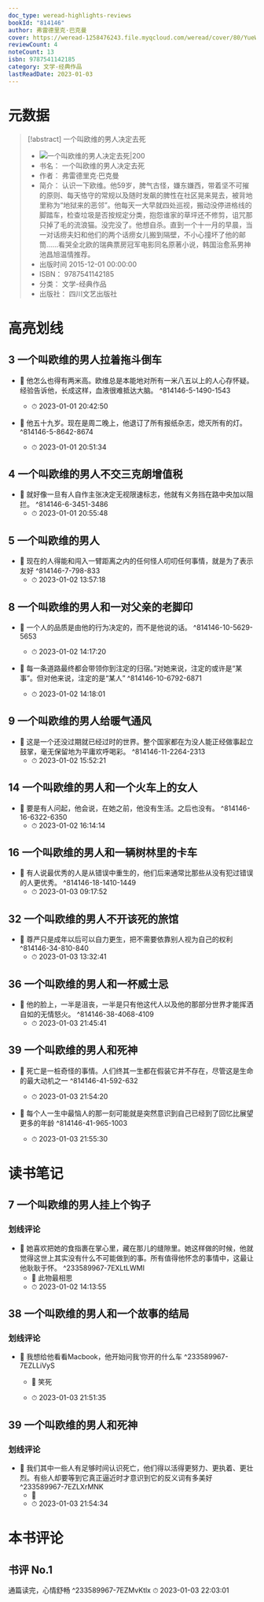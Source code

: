 ```yaml
---
doc_type: weread-highlights-reviews
bookId: "814146"
author: 弗雷德里克·巴克曼
cover: https://weread-1258476243.file.myqcloud.com/weread/cover/80/YueWen_814146/t7_YueWen_814146.jpg
reviewCount: 4
noteCount: 13
isbn: 9787541142185
category: 文学-经典作品
lastReadDate: 2023-01-03
---
```

# 元数据
> [!abstract] 一个叫欧维的男人决定去死
> - ![ 一个叫欧维的男人决定去死|200](https://weread-1258476243.file.myqcloud.com/weread/cover/80/YueWen_814146/t7_YueWen_814146.jpg)
> - 书名： 一个叫欧维的男人决定去死
> - 作者： 弗雷德里克·巴克曼
> - 简介： 认识一下欧维。他59岁，脾气古怪，嫌东嫌西，带着坚不可摧的原则、每天恪守的常规以及随时发飙的脾性在社区晃来晃去，被背地里称为“地狱来的恶邻”。他每天一大早就四处巡视，搬动没停进格线的脚踏车，检查垃圾是否按规定分类，抱怨谁家的草坪还不修剪，诅咒那只掉了毛的流浪猫。没完没了。他想自杀。直到一个十一月的早晨，当一对话痨夫妇和他们的两个话痨女儿搬到隔壁，不小心撞坏了他的邮筒……看哭全北欧的瑞典票房冠军电影同名原著小说，韩国治愈系男神池昌旭温情推荐。
> - 出版时间 2015-12-01 00:00:00
> - ISBN： 9787541142185
> - 分类： 文学-经典作品
> - 出版社： 四川文艺出版社

# 高亮划线

## 3 一个叫欧维的男人拉着拖斗倒车


- 📌 他怎么也得有两米高。欧维总是本能地对所有一米八五以上的人心存怀疑。经验告诉他，长成这样，血液很难抵达大脑。 ^814146-5-1490-1543
    - ⏱ 2023-01-01 20:42:50 

- 📌 他五十九岁。现在是周二晚上，他退订了所有报纸杂志，熄灭所有的灯。 ^814146-5-8642-8674
    - ⏱ 2023-01-01 20:51:34 
## 4 一个叫欧维的男人不交三克朗增值税


- 📌 就好像一旦有人自作主张决定无视限速标志，他就有义务挡在路中央加以阻拦。 ^814146-6-3451-3486
    - ⏱ 2023-01-01 20:55:48 
## 5 一个叫欧维的男人


- 📌 现在的人得能和闯入一臂距离之内的任何怪人叨叨任何事情，就是为了表示友好 ^814146-7-798-833
    - ⏱ 2023-01-02 13:57:18 
## 8 一个叫欧维的男人和一对父亲的老脚印


- 📌 一个人的品质是由他的行为决定的，而不是他说的话。 ^814146-10-5629-5653
    - ⏱ 2023-01-02 14:17:20 

- 📌 每一条道路最终都会带领你到注定的归宿。”对她来说，注定的或许是“某事”。但对他来说，注定的是“某人” ^814146-10-6792-6871
    - ⏱ 2023-01-02 14:18:01 
## 9 一个叫欧维的男人给暖气通风


- 📌 这是一个还没过期就已经过时的世界。整个国家都在为没人能正经做事起立鼓掌，毫无保留地为平庸欢呼喝彩。 ^814146-11-2264-2313
    - ⏱ 2023-01-02 15:52:21 
## 14 一个叫欧维的男人和一个火车上的女人


- 📌 要是有人问起，他会说，在她之前，他没有生活。之后也没有。 ^814146-16-6322-6350
    - ⏱ 2023-01-02 16:14:14 
## 16 一个叫欧维的男人和一辆树林里的卡车


- 📌 有人说最优秀的人是从错误中重生的，他们后来通常比那些从没有犯过错误的人更优秀。 ^814146-18-1410-1449
    - ⏱ 2023-01-03 09:17:52 
## 32 一个叫欧维的男人不开该死的旅馆


- 📌 尊严只是成年以后可以自力更生，把不需要依靠别人视为自己的权利 ^814146-34-810-840
    - ⏱ 2023-01-03 13:32:41 
## 36 一个叫欧维的男人和一杯威士忌


- 📌 他的脸上，一半是沮丧，一半是只有他这代人以及他的那部分世界才能挥洒自如的无情怒火。 ^814146-38-4068-4109
    - ⏱ 2023-01-03 21:45:41 
## 39 一个叫欧维的男人和死神


- 📌 死亡是一桩奇怪的事情。人们终其一生都在假装它并不存在，尽管这是生命的最大动机之一 ^814146-41-592-632
    - ⏱ 2023-01-03 21:54:20 

- 📌 每个人一生中最恼人的那一刻可能就是突然意识到自己已经到了回忆比展望更多的年龄 ^814146-41-965-1003
    - ⏱ 2023-01-03 21:55:30 
# 读书笔记

## 7 一个叫欧维的男人挂上个钩子

### 划线评论
- 📌 她喜欢把她的食指裹在掌心里，藏在那儿的缝隙里。她这样做的时候，他就觉得这世上其实没有什么不可能做到的事。所有值得他怀念的事情中，这最让他耿耿于怀。  ^233589967-7EXLtLWMI
    - 💭 此物最相思
    - ⏱ 2023-01-02 14:13:55
   
## 38 一个叫欧维的男人和一个故事的结局

### 划线评论
- 📌 我想给他看看Macbook，他开始问我‘你开的什么车  ^233589967-7EZLLiVyS
    - 💭 笑死

    - ⏱ 2023-01-03 21:51:35
   
## 39 一个叫欧维的男人和死神

### 划线评论
- 📌 我们其中一些人有足够时间认识死亡，他们得以活得更努力、更执着、更壮烈。有些人却要等到它真正逼近时才意识到它的反义词有多美好  ^233589967-7EZLXrMNK
    - 💭  
    - ⏱ 2023-01-03 21:54:34
   
# 本书评论

## 书评 No.1 
通篇读完，心情舒畅 ^233589967-7EZMvKtlx
⏱ 2023-01-03 22:03:01
